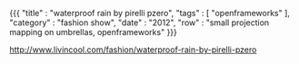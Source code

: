 {{{
    "title"    : "waterproof rain by pirelli pzero",
    "tags"     : [ "openframeworks" ],
    "category" : "fashion show",
    "date"     : "2012",
    "row"  : "small projection mapping on umbrellas, openframeworks"
}}}

http://www.livincool.com/fashion/waterproof-rain-by-pirelli-pzero